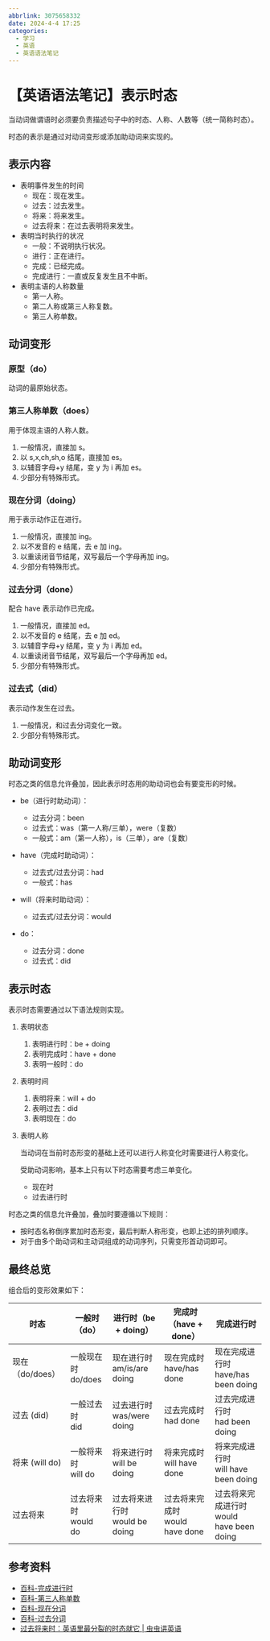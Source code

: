 ```yaml
---
abbrlink: 3075658332
date: 2024-4-4 17:25
categories:
  - 学习
  - 英语
  - 英语语法笔记
---
```

# 【英语语法笔记】表示时态

当动词做谓语时必须要负责描述句子中的时态、人称、人数等（统一简称时态）。

时态的表示是通过对动词变形或添加助动词来实现的。

## 表示内容

- 表明事件发生的时间
  - 现在：现在发生。
  - 过去：过去发生。
  - 将来：将来发生。
  - 过去将来：在过去表明将来发生。
- 表明当时执行的状况
  - 一般：不说明执行状况。
  - 进行：正在进行。
  - 完成：已经完成。
  - 完成进行：一直或反复发生且不中断。
- 表明主语的人称数量
  - 第一人称。
  - 第二人称或第三人称复数。
  - 第三人称单数。

## 动词变形

### 原型（do）

动词的最原始状态。

### 第三人称单数（does）

用于体现主语的人称人数。

1. 一般情况，直接加 s。
2. 以 s,x,ch,sh,o 结尾，直接加 es。
3. 以辅音字母+y 结尾，变 y 为 i 再加 es。
4. 少部分有特殊形式。

### 现在分词（doing）

用于表示动作正在进行。

1. 一般情况，直接加 ing。
2. 以不发音的 e 结尾，去 e 加 ing。
3. 以重读闭音节结尾，双写最后一个字母再加 ing。
4. 少部分有特殊形式。

### 过去分词（done）

配合 have 表示动作已完成。

1. 一般情况，直接加 ed。
2. 以不发音的 e 结尾，去 e 加 ed。
3. 以辅音字母+y 结尾，变 y 为 i 再加 ed。
4. 以重读闭音节结尾，双写最后一个字母再加 ed。
5. 少部分有特殊形式。

### 过去式（did）

表示动作发生在过去。

1. 一般情况，和过去分词变化一致。
2. 少部分有特殊形式。

## 助动词变形

时态之类的信息允许叠加，因此表示时态用的助动词也会有要变形的时候。

- be（进行时助动词）：

  - 过去分词：been
  - 过去式：was（第一人称/三单），were（复数）
  - 一般式：am（第一人称），is（三单），are（复数）

- have（完成时助动词）：

  - 过去式/过去分词：had
  - 一般式：has

- will（将来时助动词）：

  - 过去式/过去分词：would

- do：
  - 过去分词：done
  - 过去式：did

## 表示时态

表示时态需要通过以下语法规则实现。

1. 表明状态

   1. 表明进行时：be + doing
   2. 表明完成时：have + done
   3. 表明一般时：do

2. 表明时间

   1. 表明将来：will + do
   2. 表明过去：did
   3. 表明现在：do

3. 表明人称

   当动词在当前时态形变的基础上还可以进行人称变化时需要进行人称变化。

   受助动词影响，基本上只有以下时态需要考虑三单变化。

   - 现在时
   - 过去进行时

时态之类的信息允许叠加，叠加时要遵循以下规则：

- 按时态名称倒序累加时态形变，最后判断人称形变，也即上述的排列顺序。
- 对于由多个助动词和主动词组成的动词序列，只需变形首动词即可。

## 最终总览

组合后的变形效果如下：

| 时态            | 一般时（do）             | 进行时（be + doing）               | 完成时（have + done）               | 完成进行时                                    |
| --------------- | ------------------------ | ---------------------------------- | ----------------------------------- | --------------------------------------------- |
| 现在（do/does） | 一般现在时</br> do/does  | 现在进行时</br> am/is/are doing    | 现在完成时</br> have/has done       | 现在完成进行时</br> have/has been doing       |
| 过去 (did)      | 一般过去时</br> did      | 过去进行时</br> was/were doing     | 过去完成时</br> had done            | 过去完成进行时</br> had been doing            |
| 将来 (will do)  | 一般将来时</br> will do  | 将来进行时</br> will be doing      | 将来完成时</br> will have done      | 将来完成进行时</br> will have been doing      |
| 过去将来        | 过去将来时</br> would do | 过去将来进行时</br> would be doing | 过去将来完成时</br> would have done | 过去将来完成进行时</br> would have been doing |

## 参考资料

- [百科-完成进行时](https://baike.baidu.com/item/%E5%AE%8C%E6%88%90%E8%BF%9B%E8%A1%8C%E6%97%B6/2853937)
- [百科-第三人称单数](https://baike.baidu.com/item/%E7%AC%AC%E4%B8%89%E4%BA%BA%E7%A7%B0%E5%8D%95%E6%95%B0/1586952)
- [百科-现在分词](https://baike.baidu.com/item/%E7%8E%B0%E5%9C%A8%E5%88%86%E8%AF%8D/4217655)
- [百科-过去分词](https://baike.baidu.com/item/%E8%BF%87%E5%8E%BB%E5%88%86%E8%AF%8D?fromModule=lemma_search-box)
- [过去将来时：英语里最分裂的时态就它 | 虫虫讲英语](https://zhuanlan.zhihu.com/p/137296107)
